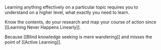 Learning anything effectively on a particular topic requires you to understand on a higher level, what exactly you need to learn. 

Know the contents, do your research and map your course of action since [[Learning Never Happens Linearly]].

Because [[Blind knowledge seeking is mere wandering]] and misses the point of [[Active Learning]].